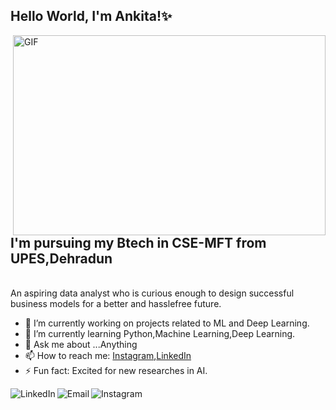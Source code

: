 <h2> Hello World, I'm Ankita!✨ </h2>

  <img align="right" alt="GIF" src="https://github.com/arsentieva/arsentieva/blob/main/code.gif?raw=true" width="500" height="320" />
 
 
 ## I'm pursuing my Btech in CSE-MFT from UPES,Dehradun
                                                                                                                                     
 <br>An aspiring data analyst who is curious enough to design successful business models for a better and hasslefree future.</br>                                                                                                                                                                                                                           
- 🔭 I’m currently working on projects related to ML and Deep Learning.
- 🌱 I’m currently learning Python,Machine Learning,Deep Learning.
- 💬 Ask me about ...Anything
- 📫 How to reach me: [Instagram](https://www.instagram.com/rani.ankita60/),[LinkedIn](https://www.linkedin.com/in/ankita-rani-07214a143/)
- ⚡ Fun fact: Excited for new researches in AI.



<a href="https://www.linkedin.com/in/ankita-rani-07214a143/">
  <img align="left" alt="LinkedIn" src="https://img.icons8.com/bubbles/50/000000/linkedin.png"/>
</a>
<a href="mailto:rani.ankita60@gmail.com">
  <img align="left" alt="Email" src="https://img.icons8.com/bubbles/50/000000/gmail.png"/>
</a>
<a href="https://www.instagram.com/rani.ankita60/">
  <img align="left" alt="Instagram"  src="https://img.icons8.com/bubbles/50/000000/instagram.png"/>
</a>


<!--
**ankitaranimft/ankitaranimft** is a ✨ _special_ ✨ repository because its `README.md` (this file) appears on your GitHub profile.

Here are some ideas to get you started:

- 🔭 I’m currently working on wonderful project on Human Sentimental Analyser.
- 🌱 I’m currently learning Python,AI/ML,NLP.
- 👯 I’m looking to collaborate on open source.
- 💬 Ask me about ...Anything
- 📫 How to reach me: [Instagram](https://www.instagram.com/rani.ankita60/),[LinkedIn](https://www.linkedin.com/in/ankita-rani-07214a143/)
- 😄 Pronouns: She/Her
- ⚡ Fun fact: Excited for new researches in AI...
-->
